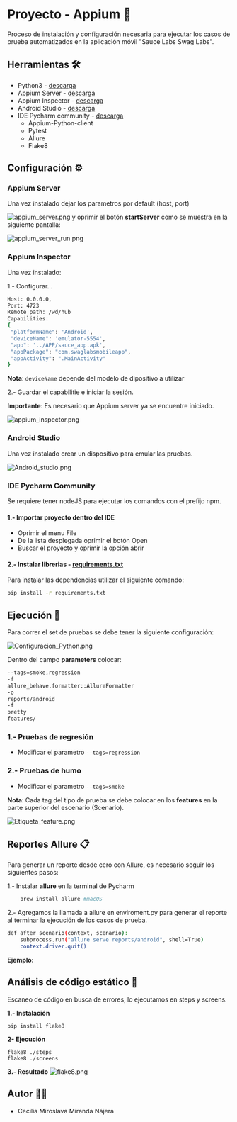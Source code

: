 # Proyecto - Appium 📲

Proceso de instalación y configuración necesaria para ejecutar los casos de prueba automatizados en la aplicación móvil "Sauce Labs Swag Labs".

## Herramientas 🛠
* Python3 - [descarga](https://www.python.org/downloads/)
* Appium Server - [descarga](https://github.com/appium/appium-desktop/releases/)
* Appium Inspector - [descarga](https://github.com/appium/appium-inspector/releases)
* Android Studio - [descarga](https://developer.android.com/studio)
* IDE Pycharm community - [descarga](https://www.jetbrains.com/es-es/pycharm/download/?section=mac#section=windows)
     * Appium-Python-client
     * Pytest
     * Allure
     * Flake8
  
## Configuración ⚙️
### Appium Server
Una vez instalado dejar los parametros por default (host, port) 

![appium_server.png](img%2Fappium_server.png)
y oprimir el botón **startServer** como se muestra en la siguiente pantalla:

![appium_server_run.png](img%2Fappium_server_run.png)

### Appium Inspector
Una vez instalado: 

1.- Configurar...
```bash
Host: 0.0.0.0, 
Port: 4723 
Remote path: /wd/hub  
Capabilities:
{
 "platformName": 'Android',
 "deviceName": 'emulator-5554',
 "app": '../APP/sauce_app.apk',
 "appPackage": "com.swaglabsmobileapp",
 "appActivity": ".MainActivity"
}
```
**Nota**: `deviceName` depende del modelo de dipositivo a utilizar  

2.- Guardar el capabilitie e iniciar la sesión.

**Importante**: Es necesario que Appium server ya se encuentre iniciado.

![appium_inspector.png](img%2Fappium_inspector.png)

### Android Studio
Una vez instalado crear un dispositivo para emular las pruebas.

![Android_studio.png](img%2FAndroid_studio.png)

### IDE Pycharm Community

Se requiere tener nodeJS para ejecutar los comandos con el prefijo npm. 

#### 1.- Importar proyecto dentro del IDE
* Oprimir el menu File
* De la lista desplegada oprimir el botón Open
* Buscar el proyecto y oprimir la opción abrir

#### 2.- Instalar librerias - [requirements.txt](requirements.txt)

Para instalar las dependencias utilizar el siguiente comando:
  
 ```bash
pip install -r requirements.txt
```

## Ejecución 🤖

Para correr el set de pruebas se debe tener la siguiente configuración: 

![Configuracion_Python.png](img%2FConfiguracion_Python.png)

Dentro del campo **parameters** colocar:
```bash
--tags=smoke,regression
-f
allure_behave.formatter::AllureFormatter
-o
reports/android
-f
pretty
features/
```  

### 1.- Pruebas de regresión 
* Modificar el parametro `--tags=regression`

### 2.- Pruebas de humo
* Modificar el parametro `--tags=smoke`
 
**Nota**: Cada tag del tipo de prueba se debe colocar en los **features** en la parte superior del escenario (Scenario).  

![Etiqueta_feature.png](img%2FEtiqueta_feature.png)

## Reportes Allure  📋

Para generar un reporte desde cero con Allure, es necesario seguir los siguientes pasos:

1.- Instalar **allure** en la terminal de Pycharm 
```bash
    brew install allure #macOS
  ```  
2.- Agregamos la llamada a allure en enviroment.py para generar el reporte al terminar la ejecución de los casos de prueba. 

```bash
def after_scenario(context, scenario):
    subprocess.run("allure serve reports/android", shell=True)
    context.driver.quit()
```
**Ejemplo:**

## Análisis de código estático 🧐
Escaneo de código en busca de errores, lo ejecutamos en steps y screens.

**1.- Instalación**
```
pip install flake8
```
**2- Ejecución**
```
flake8 ./steps
flake8 ./screens
 ```
**3.- Resultado**
![flake8.png](img%2Fflake8.png)

## Autor 👩‍💻
* Cecilia Miroslava Miranda Nájera